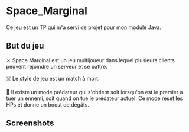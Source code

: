 # Space_Marginal

Ce jeu est un TP qui m'a servi de projet pour mon module Java. 

## But du jeu 

⚔️ Space Marginal est un jeu multijoueur dans lequel plusieurs clients peuvent rejoindre un serveur et se battre. 

☠️ Le style de jeu est un match à mort.

👺 Il existe un mode prédateur qui s'obtient soit lorsqu'on est le premier à tuer un ennemi, soit quand on tue le prédateur actuel. Ce mode reset les HPs et donne un boost de dégâts. 

## Screenshots

